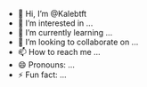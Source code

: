 - 👋 Hi, I’m @Kalebtft
- 👀 I’m interested in ...
- 🌱 I’m currently learning ...
- 💞️ I’m looking to collaborate on ...
- 📫 How to reach me ...
- 😄 Pronouns: ...
- ⚡ Fun fact: ...

<!---
Kalebtft/Kalebtft is a ✨ special ✨ repository because its `README.md` (this file) appears on your GitHub profile.
You can click the Preview link to take a look at your changes.
--->
